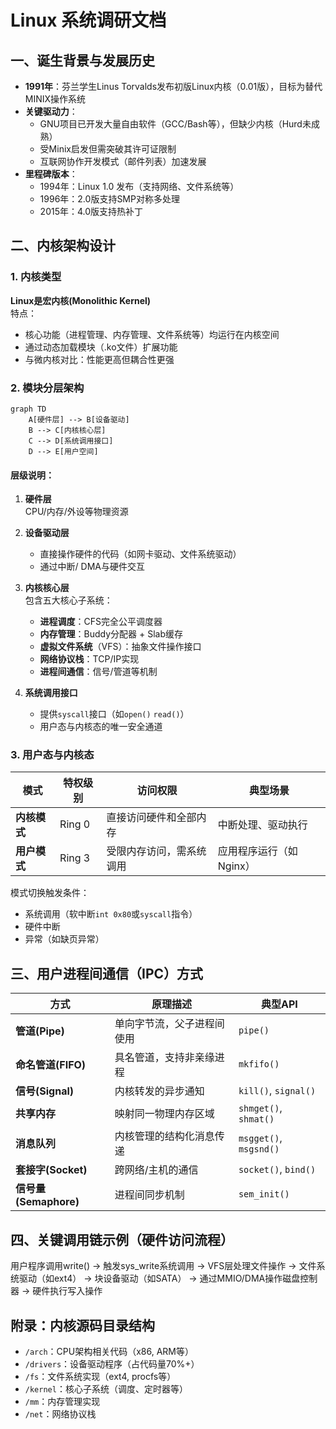 # Linux 系统调研文档

## 一、诞生背景与发展历史
- **1991年**：芬兰学生Linus Torvalds发布初版Linux内核（0.01版），目标为替代MINIX操作系统
- **关键驱动力**：
  - GNU项目已开发大量自由软件（GCC/Bash等），但缺少内核（Hurd未成熟）
  - 受Minix启发但需突破其许可证限制
  - 互联网协作开发模式（邮件列表）加速发展
- **里程碑版本**：
  - 1994年：Linux 1.0 发布（支持网络、文件系统等）
  - 1996年：2.0版支持SMP对称多处理
  - 2015年：4.0版支持热补丁

## 二、内核架构设计
### 1. 内核类型
**Linux是宏内核(Monolithic Kernel)**  
特点：
- 核心功能（进程管理、内存管理、文件系统等）均运行在内核空间
- 通过动态加载模块（.ko文件）扩展功能
- 与微内核对比：性能更高但耦合性更强

### 2. 模块分层架构
```mermaid
graph TD
    A[硬件层] --> B[设备驱动]
    B --> C[内核核心层]
    C --> D[系统调用接口]
    D --> E[用户空间]
```

#### 层级说明：
1. **硬件层**  
   CPU/内存/外设等物理资源

2. **设备驱动层**  
   - 直接操作硬件的代码（如网卡驱动、文件系统驱动）
   - 通过中断/ DMA与硬件交互

3. **内核核心层**  
   包含五大核心子系统：
   - **进程调度**：CFS完全公平调度器
   - **内存管理**：Buddy分配器 + Slab缓存
   - **虚拟文件系统**（VFS）：抽象文件操作接口
   - **网络协议栈**：TCP/IP实现
   - **进程间通信**：信号/管道等机制

4. **系统调用接口**  
   - 提供`syscall`接口（如`open()` `read()`）
   - 用户态与内核态的唯一安全通道

### 3. 用户态与内核态
| **模式**       | 特权级别 | 访问权限                  | 典型场景               |
|----------------|----------|---------------------------|------------------------|
| **内核模式**   | Ring 0   | 直接访问硬件和全部内存    | 中断处理、驱动执行     |
| **用户模式**   | Ring 3   | 受限内存访问，需系统调用  | 应用程序运行（如Nginx）|

模式切换触发条件：
- 系统调用（软中断`int 0x80`或`syscall`指令）
- 硬件中断
- 异常（如缺页异常）

## 三、用户进程间通信（IPC）方式
| 方式          | 原理描述                     | 典型API               |
|---------------|------------------------------|-----------------------|
| **管道(Pipe)**| 单向字节流，父子进程间使用   | `pipe()`              |
| **命名管道(FIFO)** | 具名管道，支持非亲缘进程 | `mkfifo()`            |
| **信号(Signal)**  | 内核转发的异步通知       | `kill()`, `signal()`  |
| **共享内存**   | 映射同一物理内存区域         | `shmget()`, `shmat()` |
| **消息队列**   | 内核管理的结构化消息传递     | `msgget()`, `msgsnd()`|
| **套接字(Socket)** | 跨网络/主机的通信        | `socket()`, `bind()`  |
| **信号量(Semaphore)** | 进程间同步机制       | `sem_init()`          |


## 四、关键调用链示例（硬件访问流程）

用户程序调用write() 
→ 触发sys_write系统调用 
→ VFS层处理文件操作 
→ 文件系统驱动（如ext4） 
→ 块设备驱动（如SATA）
→ 通过MMIO/DMA操作磁盘控制器
→ 硬件执行写入操作


## 附录：内核源码目录结构
- `/arch`：CPU架构相关代码（x86, ARM等）
- `/drivers`：设备驱动程序（占代码量70%+）
- `/fs`：文件系统实现（ext4, procfs等）
- `/kernel`：核心子系统（调度、定时器等）
- `/mm`：内存管理实现
- `/net`：网络协议栈
